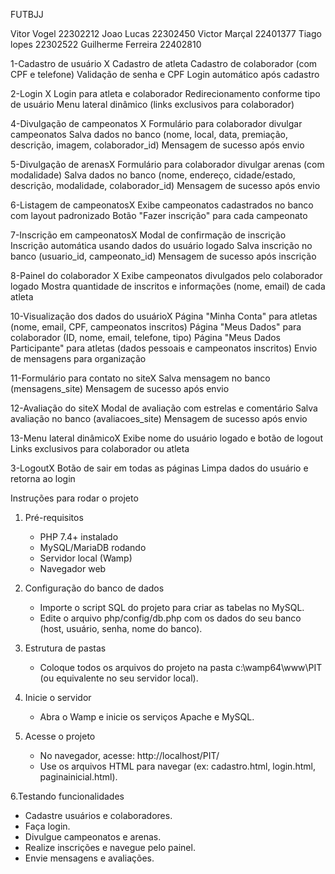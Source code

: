 FUTBJJ

Vitor Vogel 22302212
Joao Lucas 22302450
Victor Marçal 22401377
Tiago lopes 22302522
Guilherme Ferreira 22402810

1-Cadastro de usuário X
Cadastro de atleta
Cadastro de colaborador (com CPF e telefone)
Validação de senha e CPF
Login automático após cadastro

2-Login X
Login para atleta e colaborador
Redirecionamento conforme tipo de usuário
Menu lateral dinâmico (links exclusivos para colaborador)



4-Divulgação de campeonatos X
Formulário para colaborador divulgar campeonatos
Salva dados no banco (nome, local, data, premiação, descrição, imagem, colaborador_id)
Mensagem de sucesso após envio

5-Divulgação de arenasX 
Formulário para colaborador divulgar arenas (com modalidade)
Salva dados no banco (nome, endereço, cidade/estado, descrição, modalidade, colaborador_id)
Mensagem de sucesso após envio

6-Listagem de campeonatosX
Exibe campeonatos cadastrados no banco com layout padronizado
Botão "Fazer inscrição" para cada campeonato

7-Inscrição em campeonatosX
Modal de confirmação de inscrição
Inscrição automática usando dados do usuário logado
Salva inscrição no banco (usuario_id, campeonato_id)
Mensagem de sucesso após inscrição

8-Painel do colaborador X
Exibe campeonatos divulgados pelo colaborador logado
Mostra quantidade de inscritos e informações (nome, email) de cada atleta



10-Visualização dos dados do usuárioX
Página "Minha Conta" para atletas (nome, email, CPF, campeonatos inscritos)
Página "Meus Dados" para colaborador (ID, nome, email, telefone, tipo)
Página "Meus Dados Participante" para atletas (dados pessoais e campeonatos inscritos)
Envio de mensagens para organização

11-Formulário para contato no siteX
Salva mensagem no banco (mensagens_site)
Mensagem de sucesso após envio

12-Avaliação do siteX
Modal de avaliação com estrelas e comentário
Salva avaliação no banco (avaliacoes_site)
Mensagem de sucesso após envio


13-Menu lateral dinâmicoX
Exibe nome do usuário logado e botão de logout
Links exclusivos para colaborador ou atleta

3-LogoutX
Botão de sair em todas as páginas
Limpa dados do usuário e retorna ao login



Instruções para rodar o projeto

1. Pré-requisitos
   - PHP 7.4+ instalado
   - MySQL/MariaDB rodando
   - Servidor local (Wamp)
   - Navegador web

2. Configuração do banco de dados
   - Importe o script SQL do projeto para criar as tabelas no MySQL.
   - Edite o arquivo php/config/db.php com os dados do seu banco (host, usuário, senha, nome do banco).

3. Estrutura de pastas
   - Coloque todos os arquivos do projeto na pasta c:\wamp64\www\PIT (ou equivalente no seu servidor local).

4. Inicie o servidor
   - Abra o Wamp e inicie os serviços Apache e MySQL.

5. Acesse o projeto
   - No navegador, acesse: http://localhost/PIT/
   - Use os arquivos HTML para navegar (ex: cadastro.html, login.html, paginainicial.html).

6.Testando funcionalidades
   - Cadastre usuários e colaboradores.
   - Faça login.
   - Divulgue campeonatos e arenas.
   - Realize inscrições e navegue pelo painel.
   - Envie mensagens e avaliações.
